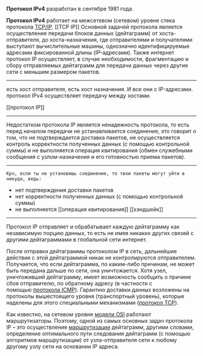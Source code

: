 **Протокол IPv4** разработан в сентябре 1981 года.

**Протокол IPv4** работает на межсетевом (сетевом) уровне стека протокола [TCP/IP](https://pc.ru/docs/network/tcp-ip).   [[TCP IP]] Основной задачей протокола является осуществление передачи блоков данных (дейтаграмм) от хоста-отправителя, до хоста-назначения, где отправителями и получателями выступают вычислительные машины, однозначно идентифицируемые адресами фиксированной длины (IP-адресами). Также интернет протокол IP осуществляет, в случае необходимости, фрагментацию и сбору отправляемых дейтаграмм для передачи данных через другие сети с меньшим размером пакетов.

----------
есть хост отправителя, есть хост назначения. И все они с IP-адресами. протокол IPv4 осуществляет передачу между хостами.

[[протокол IP]] 

-------------






Недостатком протокола IP является ненадежность протокола, то есть перед началом передачи не устанавливается соединение, это говорит о том, что не подтверждается доставка пакетов, не осуществляется контроль корректности полученных данных (с помощью контрольной суммы) и не выполняется операция квитирования (обмен служебными сообщения с узлом-назначения и его готовностью приема пакетов).

----------
	Крч, если ты не установишь соединение, то твои пакеты могут уйти в никуда, ведь:

- нет подтверждения доставки пакетов 
- нет корректности полученных данных (с помощью контрольной суммы)
- не выполняется [[операция квитирования]] 
[[хэндшейк]] 
------------

Протокол IP отправляет и обрабатывает каждую дейтаграмму как независимую порцию данных, то есть не имея никаких других связей с другими дейтаграммами в глобальной сети интернет.

После отправки дейтаграммы протоколом IP в сеть, дальнейшие действия с этой дейтаграммой никак не контролируются отправителем. Получается, что если дейтаграмма, по каким-либо причинам, не может быть передана дальше по сети, она уничтожается. Хотя узел, уничтоживший дейтаграмму, имеет возможность сообщить о причине сбоя отправителю, по обратному адресу (в частности с помощью [протокола ICMP](https://pc.ru/docs/network/icmp)). Гарантию доставки данных возложены на протоколы вышестоящего уровня (транспортный уровень), которые наделены для этого специальными механизмами ([протокол TCP](https://pc.ru/docs/network/tcp)).

Как известно, на сетевом уровне [модели OSI](https://pc.ru/docs/network/osi-model) работают маршрутизаторы. Поэтому, одной из самых основных задач протокола IP – это осуществление [маршрутизации](https://pc.ru/docs/network/routing) дейтаграмм, другими словами, определение оптимального пути следования дейтаграмм (с помощью алгоритмов маршрутизации) от узла-отправителя сети к любому другому узлу сети на основании IP адреса.

